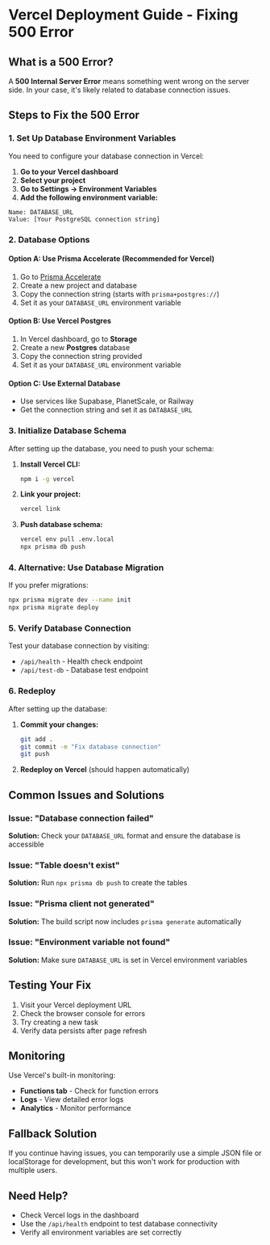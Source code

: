 # Vercel Deployment Guide - Fixing 500 Error

## What is a 500 Error?

A **500 Internal Server Error** means something went wrong on the server side. In your case, it's likely related to database connection issues.

## Steps to Fix the 500 Error

### 1. Set Up Database Environment Variables

You need to configure your database connection in Vercel:

1. **Go to your Vercel dashboard**
2. **Select your project**
3. **Go to Settings → Environment Variables**
4. **Add the following environment variable:**

```
Name: DATABASE_URL
Value: [Your PostgreSQL connection string]
```

### 2. Database Options

#### Option A: Use Prisma Accelerate (Recommended for Vercel)
1. Go to [Prisma Accelerate](https://cloud.prisma.io/)
2. Create a new project and database
3. Copy the connection string (starts with `prisma+postgres://`)
4. Set it as your `DATABASE_URL` environment variable

#### Option B: Use Vercel Postgres
1. In Vercel dashboard, go to **Storage**
2. Create a new **Postgres** database
3. Copy the connection string provided
4. Set it as your `DATABASE_URL` environment variable

#### Option C: Use External Database
- Use services like Supabase, PlanetScale, or Railway
- Get the connection string and set it as `DATABASE_URL`

### 3. Initialize Database Schema

After setting up the database, you need to push your schema:

1. **Install Vercel CLI:**

   ```bash
   npm i -g vercel
   ```

2. **Link your project:**

   ```bash
   vercel link
   ```

3. **Push database schema:**
   ```bash
   vercel env pull .env.local
   npx prisma db push
   ```

### 4. Alternative: Use Database Migration

If you prefer migrations:

```bash
npx prisma migrate dev --name init
npx prisma migrate deploy
```

### 5. Verify Database Connection

Test your database connection by visiting:

- `/api/health` - Health check endpoint
- `/api/test-db` - Database test endpoint

### 6. Redeploy

After setting up the database:

1. **Commit your changes:**

   ```bash
   git add .
   git commit -m "Fix database connection"
   git push
   ```

2. **Redeploy on Vercel** (should happen automatically)

## Common Issues and Solutions

### Issue: "Database connection failed"

**Solution:** Check your `DATABASE_URL` format and ensure the database is accessible

### Issue: "Table doesn't exist"

**Solution:** Run `npx prisma db push` to create the tables

### Issue: "Prisma client not generated"

**Solution:** The build script now includes `prisma generate` automatically

### Issue: "Environment variable not found"

**Solution:** Make sure `DATABASE_URL` is set in Vercel environment variables

## Testing Your Fix

1. Visit your Vercel deployment URL
2. Check the browser console for errors
3. Try creating a new task
4. Verify data persists after page refresh

## Monitoring

Use Vercel's built-in monitoring:

- **Functions tab** - Check for function errors
- **Logs** - View detailed error logs
- **Analytics** - Monitor performance

## Fallback Solution

If you continue having issues, you can temporarily use a simple JSON file or localStorage for development, but this won't work for production with multiple users.

## Need Help?

- Check Vercel logs in the dashboard
- Use the `/api/health` endpoint to test database connectivity
- Verify all environment variables are set correctly
